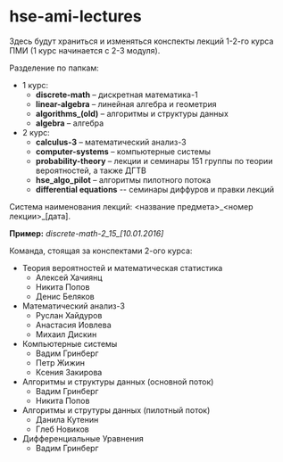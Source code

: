 # hse-ami-lectures

Здесь будут храниться и изменяться конспекты лекций 1-2-го курса ПМИ (1 курс начинается с 2-3 модуля).

Разделение по папкам:
* 1 курс:
   * <b>discrete-math</b> – дискретная математика-1
   * <b>linear-algebra</b> – линейная алгебра и геометрия
   * <b>algorithms\_(old)</b> – алгоритмы и структуры данных
   * <b>algebra</b> – алгебра
* 2 курс:
   * <b>calculus-3</b> – математический анализ-3
   * <b>computer-systems</b> – компьютерные системы
   * <b>probability-theory</b> – лекции и семинары 151 группы по теории вероятностей, а также ДГТВ
   * <b>hse_algo_pilot</b> – алгоритмы пилотного потока
   * <b>differential equations</b> -- семинары диффуров и правки лекций

Система наименования лекций: <название предмета>\_<номер лекции>\_[дата].

<b>Пример:</b> <i>discrete-math-2\_15\_[10.01.2016]</i>

Команда, стоящая за конспектами 2-ого курса:

* Теория вероятностей и математическая статистика
    * Алексей Хачиянц
    * Никита Попов
    * Денис Беляков
* Математический анализ-3
    * Руслан Хайдуров
    * Анастасия Иовлева
    * Михаил Дискин
* Компьютерные системы
    * Вадим Гринберг
    * Петр Жижин
    * Ксения Закирова
* Алгоритмы и структуры данных (основной поток)
    * Вадим Гринберг
    * Никита Попов
* Алгоритмы и струтуры данных (пилотный поток)
    * Данила Кутенин
    * Глеб Новиков
* Дифференциальные Уравнения
    * Вадим Гринберг
